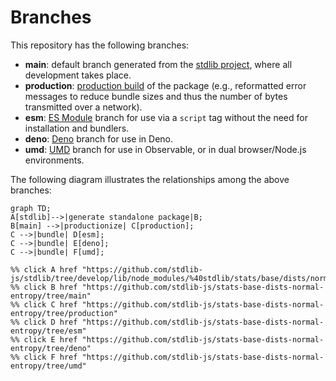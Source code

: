 <!--

@license Apache-2.0

Copyright (c) 2022 The Stdlib Authors.

Licensed under the Apache License, Version 2.0 (the "License");
you may not use this file except in compliance with the License.
You may obtain a copy of the License at

    http://www.apache.org/licenses/LICENSE-2.0

Unless required by applicable law or agreed to in writing, software
distributed under the License is distributed on an "AS IS" BASIS,
WITHOUT WARRANTIES OR CONDITIONS OF ANY KIND, either express or implied.
See the License for the specific language governing permissions and
limitations under the License.

-->

# Branches

This repository has the following branches:

-   **main**: default branch generated from the [stdlib project][stdlib-url], where all development takes place.
-   **production**: [production build][production-url] of the package (e.g., reformatted error messages to reduce bundle sizes and thus the number of bytes transmitted over a network).
-   **esm**: [ES Module][esm-url] branch for use via a `script` tag without the need for installation and bundlers.
-   **deno**: [Deno][deno-url] branch for use in Deno.
-   **umd**: [UMD][umd-url] branch for use in Observable, or in dual browser/Node.js environments.

The following diagram illustrates the relationships among the above branches:

```mermaid
graph TD;
A[stdlib]-->|generate standalone package|B;
B[main] -->|productionize| C[production];
C -->|bundle| D[esm];
C -->|bundle| E[deno];
C -->|bundle| F[umd];

%% click A href "https://github.com/stdlib-js/stdlib/tree/develop/lib/node_modules/%40stdlib/stats/base/dists/normal/entropy"
%% click B href "https://github.com/stdlib-js/stats-base-dists-normal-entropy/tree/main"
%% click C href "https://github.com/stdlib-js/stats-base-dists-normal-entropy/tree/production"
%% click D href "https://github.com/stdlib-js/stats-base-dists-normal-entropy/tree/esm"
%% click E href "https://github.com/stdlib-js/stats-base-dists-normal-entropy/tree/deno"
%% click F href "https://github.com/stdlib-js/stats-base-dists-normal-entropy/tree/umd"
```

[stdlib-url]: https://github.com/stdlib-js/stdlib/tree/develop/lib/node_modules/%40stdlib/stats/base/dists/normal/entropy
[production-url]: https://github.com/stdlib-js/stats-base-dists-normal-entropy/tree/production
[deno-url]: https://github.com/stdlib-js/stats-base-dists-normal-entropy/tree/deno
[umd-url]: https://github.com/stdlib-js/stats-base-dists-normal-entropy/tree/umd
[esm-url]: https://github.com/stdlib-js/stats-base-dists-normal-entropy/tree/esm